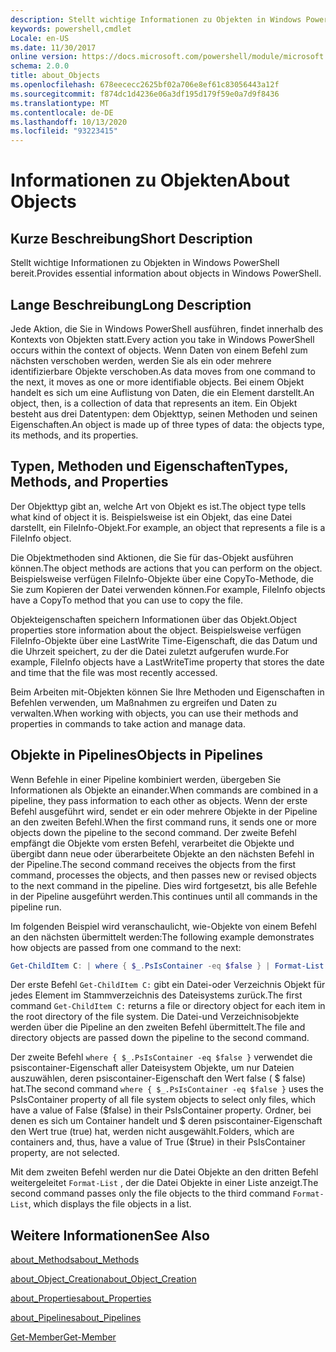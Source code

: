 ```yaml
---
description: Stellt wichtige Informationen zu Objekten in Windows PowerShell bereit.
keywords: powershell,cmdlet
Locale: en-US
ms.date: 11/30/2017
online version: https://docs.microsoft.com/powershell/module/microsoft.powershell.core/about/about_objects?view=powershell-5.1&WT.mc_id=ps-gethelp
schema: 2.0.0
title: about_Objects
ms.openlocfilehash: 678eececc2625bf02a706e8ef61c83056443a12f
ms.sourcegitcommit: f874dc1d4236e06a3df195d179f59e0a7d9f8436
ms.translationtype: MT
ms.contentlocale: de-DE
ms.lasthandoff: 10/13/2020
ms.locfileid: "93223415"
---
```

# <a name="about-objects"></a><span data-ttu-id="6329e-104">Informationen zu Objekten</span><span class="sxs-lookup"><span data-stu-id="6329e-104">About Objects</span></span>

## <a name="short-description"></a><span data-ttu-id="6329e-105">Kurze Beschreibung</span><span class="sxs-lookup"><span data-stu-id="6329e-105">Short Description</span></span>

<span data-ttu-id="6329e-106">Stellt wichtige Informationen zu Objekten in Windows PowerShell bereit.</span><span class="sxs-lookup"><span data-stu-id="6329e-106">Provides essential information about objects in Windows PowerShell.</span></span>

## <a name="long-description"></a><span data-ttu-id="6329e-107">Lange Beschreibung</span><span class="sxs-lookup"><span data-stu-id="6329e-107">Long Description</span></span>

<span data-ttu-id="6329e-108">Jede Aktion, die Sie in Windows PowerShell ausführen, findet innerhalb des Kontexts von Objekten statt.</span><span class="sxs-lookup"><span data-stu-id="6329e-108">Every action you take in Windows PowerShell occurs within the context of objects.</span></span> <span data-ttu-id="6329e-109">Wenn Daten von einem Befehl zum nächsten verschoben werden, werden Sie als ein oder mehrere identifizierbare Objekte verschoben.</span><span class="sxs-lookup"><span data-stu-id="6329e-109">As data moves from one command to the next, it moves as one or more identifiable objects.</span></span> <span data-ttu-id="6329e-110">Bei einem Objekt handelt es sich um eine Auflistung von Daten, die ein Element darstellt.</span><span class="sxs-lookup"><span data-stu-id="6329e-110">An object, then, is a collection of data that represents an item.</span></span> <span data-ttu-id="6329e-111">Ein Objekt besteht aus drei Datentypen: dem Objekttyp, seinen Methoden und seinen Eigenschaften.</span><span class="sxs-lookup"><span data-stu-id="6329e-111">An object is made up of three types of data: the objects type, its methods, and its properties.</span></span>

## <a name="types-methods-and-properties"></a><span data-ttu-id="6329e-112">Typen, Methoden und Eigenschaften</span><span class="sxs-lookup"><span data-stu-id="6329e-112">Types, Methods, and Properties</span></span>

<span data-ttu-id="6329e-113">Der Objekttyp gibt an, welche Art von Objekt es ist.</span><span class="sxs-lookup"><span data-stu-id="6329e-113">The object type tells what kind of object it is.</span></span> <span data-ttu-id="6329e-114">Beispielsweise ist ein Objekt, das eine Datei darstellt, ein FileInfo-Objekt.</span><span class="sxs-lookup"><span data-stu-id="6329e-114">For example, an object that represents a file is a FileInfo object.</span></span>

<span data-ttu-id="6329e-115">Die Objektmethoden sind Aktionen, die Sie für das-Objekt ausführen können.</span><span class="sxs-lookup"><span data-stu-id="6329e-115">The object methods are actions that you can perform on the object.</span></span>
<span data-ttu-id="6329e-116">Beispielsweise verfügen FileInfo-Objekte über eine CopyTo-Methode, die Sie zum Kopieren der Datei verwenden können.</span><span class="sxs-lookup"><span data-stu-id="6329e-116">For example, FileInfo objects have a CopyTo method that you can use to copy the file.</span></span>

<span data-ttu-id="6329e-117">Objekteigenschaften speichern Informationen über das Objekt.</span><span class="sxs-lookup"><span data-stu-id="6329e-117">Object properties store information about the object.</span></span> <span data-ttu-id="6329e-118">Beispielsweise verfügen FileInfo-Objekte über eine LastWrite Time-Eigenschaft, die das Datum und die Uhrzeit speichert, zu der die Datei zuletzt aufgerufen wurde.</span><span class="sxs-lookup"><span data-stu-id="6329e-118">For example, FileInfo objects have a LastWriteTime property that stores the date and time that the file was most recently accessed.</span></span>

<span data-ttu-id="6329e-119">Beim Arbeiten mit-Objekten können Sie Ihre Methoden und Eigenschaften in Befehlen verwenden, um Maßnahmen zu ergreifen und Daten zu verwalten.</span><span class="sxs-lookup"><span data-stu-id="6329e-119">When working with objects, you can use their methods and properties in commands to take action and manage data.</span></span>

## <a name="objects-in-pipelines"></a><span data-ttu-id="6329e-120">Objekte in Pipelines</span><span class="sxs-lookup"><span data-stu-id="6329e-120">Objects in Pipelines</span></span>

<span data-ttu-id="6329e-121">Wenn Befehle in einer Pipeline kombiniert werden, übergeben Sie Informationen als Objekte an einander.</span><span class="sxs-lookup"><span data-stu-id="6329e-121">When commands are combined in a pipeline, they pass information to each other as objects.</span></span> <span data-ttu-id="6329e-122">Wenn der erste Befehl ausgeführt wird, sendet er ein oder mehrere Objekte in der Pipeline an den zweiten Befehl.</span><span class="sxs-lookup"><span data-stu-id="6329e-122">When the first command runs, it sends one or more objects down the pipeline to the second command.</span></span> <span data-ttu-id="6329e-123">Der zweite Befehl empfängt die Objekte vom ersten Befehl, verarbeitet die Objekte und übergibt dann neue oder überarbeitete Objekte an den nächsten Befehl in der Pipeline.</span><span class="sxs-lookup"><span data-stu-id="6329e-123">The second command receives the objects from the first command, processes the objects, and then passes new or revised objects to the next command in the pipeline.</span></span>
<span data-ttu-id="6329e-124">Dies wird fortgesetzt, bis alle Befehle in der Pipeline ausgeführt werden.</span><span class="sxs-lookup"><span data-stu-id="6329e-124">This continues until all commands in the pipeline run.</span></span>

<span data-ttu-id="6329e-125">Im folgenden Beispiel wird veranschaulicht, wie-Objekte von einem Befehl an den nächsten übermittelt werden:</span><span class="sxs-lookup"><span data-stu-id="6329e-125">The following example demonstrates how objects are passed from one command to the next:</span></span>

```powershell
Get-ChildItem C: | where { $_.PsIsContainer -eq $false } | Format-List
```

<span data-ttu-id="6329e-126">Der erste Befehl `Get-ChildItem C:` gibt ein Datei-oder Verzeichnis Objekt für jedes Element im Stammverzeichnis des Dateisystems zurück.</span><span class="sxs-lookup"><span data-stu-id="6329e-126">The first command `Get-ChildItem C:` returns a file or directory object for each item in the root directory of the file system.</span></span> <span data-ttu-id="6329e-127">Die Datei-und Verzeichnisobjekte werden über die Pipeline an den zweiten Befehl übermittelt.</span><span class="sxs-lookup"><span data-stu-id="6329e-127">The file and directory objects are passed down the pipeline to the second command.</span></span>

<span data-ttu-id="6329e-128">Der zweite Befehl `where { $_.PsIsContainer -eq $false }` verwendet die psiscontainer-Eigenschaft aller Dateisystem Objekte, um nur Dateien auszuwählen, deren psiscontainer-Eigenschaft den Wert false ( \$ false) hat.</span><span class="sxs-lookup"><span data-stu-id="6329e-128">The second command `where { $_.PsIsContainer -eq $false }` uses the PsIsContainer property of all file system objects to select only files, which have a value of False (\$false) in their PsIsContainer property.</span></span> <span data-ttu-id="6329e-129">Ordner, bei denen es sich um Container handelt und \$ deren psiscontainer-Eigenschaft den Wert true (true) hat, werden nicht ausgewählt.</span><span class="sxs-lookup"><span data-stu-id="6329e-129">Folders, which are containers and, thus, have a value of True (\$true) in their PsIsContainer property, are not selected.</span></span>

<span data-ttu-id="6329e-130">Mit dem zweiten Befehl werden nur die Datei Objekte an den dritten Befehl weitergeleitet `Format-List` , der die Datei Objekte in einer Liste anzeigt.</span><span class="sxs-lookup"><span data-stu-id="6329e-130">The second command passes only the file objects to the third command `Format-List`, which displays the file objects in a list.</span></span>

## <a name="see-also"></a><span data-ttu-id="6329e-131">Weitere Informationen</span><span class="sxs-lookup"><span data-stu-id="6329e-131">See Also</span></span>

[<span data-ttu-id="6329e-132">about_Methods</span><span class="sxs-lookup"><span data-stu-id="6329e-132">about_Methods</span></span>](about_Methods.md)

[<span data-ttu-id="6329e-133">about_Object_Creation</span><span class="sxs-lookup"><span data-stu-id="6329e-133">about_Object_Creation</span></span>](about_Object_Creation.md)

[<span data-ttu-id="6329e-134">about_Properties</span><span class="sxs-lookup"><span data-stu-id="6329e-134">about_Properties</span></span>](about_Properties.md)

[<span data-ttu-id="6329e-135">about_Pipelines</span><span class="sxs-lookup"><span data-stu-id="6329e-135">about_Pipelines</span></span>](about_Pipelines.md)

[<span data-ttu-id="6329e-136">Get-Member</span><span class="sxs-lookup"><span data-stu-id="6329e-136">Get-Member</span></span>](xref:Microsoft.PowerShell.Utility.Get-Member)
